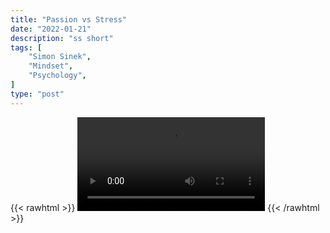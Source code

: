 ```yaml
---
title: "Passion vs Stress"
date: "2022-01-21"
description: "ss short"
tags: [
    "Simon Sinek",
    "Mindset",
    "Psychology",
]
type: "post"
---
```

{{< rawhtml >}}
    <video width="auto" height="auto" controls>
        <source src="https://clips.dev00ps.com/Simon%20Sinek/passion.mp4" type="video/mp4"> 
    </video>
{{< /rawhtml >}}